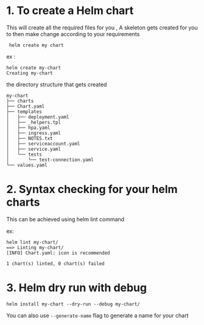 
# 1. To create a Helm chart 
This will create all the required files for you , A skeleton gets created for you to then make change according to your requirements 

` helm create my chart`

ex : 
``` 
helm create my-chart 
Creating my-chart
```

the directory structure that gets created 

```
my-chart
├── charts
├── Chart.yaml
├── templates
│   ├── deployment.yaml
│   ├── _helpers.tpl
│   ├── hpa.yaml
│   ├── ingress.yaml
│   ├── NOTES.txt
│   ├── serviceaccount.yaml
│   ├── service.yaml
│   └── tests
│       └── test-connection.yaml
└── values.yaml
```

# 2. Syntax checking for your helm charts 

This can be achieved using helm lint command 

ex:
```
helm lint my-chart/
==> Linting my-chart/
[INFO] Chart.yaml: icon is recommended

1 chart(s) linted, 0 chart(s) failed
``` 

# 3. Helm dry run with debug 

```
helm install my-chart --dry-run --debug my-chart/
```

You can also use `--generate-name` flag to generate a name for your chart 
